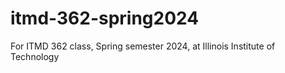 # itmd-362-spring2024
For ITMD 362 class, Spring semester 2024, at Illinois Institute of Technology
